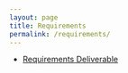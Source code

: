 ```yaml
---
layout: page
title: Requirements
permalink: /requirements/
---
```


+ [Requirements Deliverable](assets/requirements.pdf)